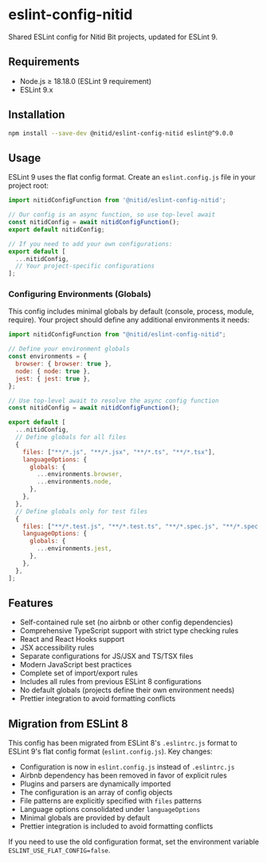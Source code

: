 # eslint-config-nitid

Shared ESLint config for Nitid Bit projects, updated for ESLint 9.

## Requirements

- Node.js ≥ 18.18.0 (ESLint 9 requirement)
- ESLint 9.x

## Installation

```bash
npm install --save-dev @nitid/eslint-config-nitid eslint@^9.0.0
```

## Usage

ESLint 9 uses the flat config format. Create an `eslint.config.js` file in your project root:

```js
import nitidConfigFunction from '@nitid/eslint-config-nitid';

// Our config is an async function, so use top-level await
const nitidConfig = await nitidConfigFunction();
export default nitidConfig;

// If you need to add your own configurations:
export default [
  ...nitidConfig,
  // Your project-specific configurations
];
```

### Configuring Environments (Globals)

This config includes minimal globals by default (console, process, module, require). Your project should define any additional environments it needs:

```js
import nitidConfigFunction from "@nitid/eslint-config-nitid";

// Define your environment globals
const environments = {
  browser: { browser: true },
  node: { node: true },
  jest: { jest: true },
};

// Use top-level await to resolve the async config function
const nitidConfig = await nitidConfigFunction();

export default [
  ...nitidConfig,
  // Define globals for all files
  {
    files: ["**/*.js", "**/*.jsx", "**/*.ts", "**/*.tsx"],
    languageOptions: {
      globals: {
        ...environments.browser,
        ...environments.node,
      },
    },
  },
  // Define globals only for test files
  {
    files: ["**/*.test.js", "**/*.test.ts", "**/*.spec.js", "**/*.spec.ts"],
    languageOptions: {
      globals: {
        ...environments.jest,
      },
    },
  },
];
```

## Features

- Self-contained rule set (no airbnb or other config dependencies)
- Comprehensive TypeScript support with strict type checking rules
- React and React Hooks support
- JSX accessibility rules
- Separate configurations for JS/JSX and TS/TSX files
- Modern JavaScript best practices
- Complete set of import/export rules
- Includes all rules from previous ESLint 8 configurations
- No default globals (projects define their own environment needs)
- Prettier integration to avoid formatting conflicts

## Migration from ESLint 8

This config has been migrated from ESLint 8's `.eslintrc.js` format to ESLint 9's flat config format (`eslint.config.js`). Key changes:

- Configuration is now in `eslint.config.js` instead of `.eslintrc.js`
- Airbnb dependency has been removed in favor of explicit rules
- Plugins and parsers are dynamically imported
- The configuration is an array of config objects
- File patterns are explicitly specified with `files` patterns
- Language options consolidated under `languageOptions`
- Minimal globals are provided by default
- Prettier integration is included to avoid formatting conflicts

If you need to use the old configuration format, set the environment variable `ESLINT_USE_FLAT_CONFIG=false`.
